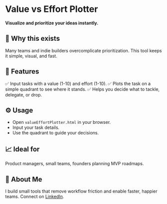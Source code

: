 # Value vs Effort Plotter

**Visualize and prioritize your ideas instantly.**

## 🚀 Why this exists

Many teams and indie builders overcomplicate prioritization. This tool keeps it simple, visual, and fast.

## 🎯 Features

✅ Input tasks with a value (1-10) and effort (1-10).
✅ Plots the task on a simple quadrant to see where it stands.
✅ Helps you decide what to tackle, delegate, or drop.

## ⚙️ Usage

- Open `valueEffortPlotter.html` in your browser.
- Input your task details.
- Use the quadrant to guide your decisions.
## 📈 Ideal for

Product managers, small teams, founders planning MVP roadmaps.

## 👋 About Me

I build small tools that remove workflow friction and enable faster, happier teams. Connect on [LinkedIn](https://www.linkedin.com/in/esteban-herlein).